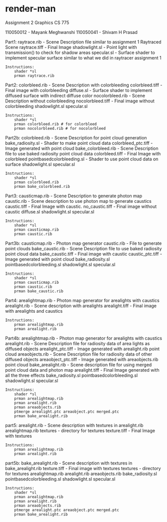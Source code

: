render-man
==========

Assignment 2 Graphics CS 775

110050012 - Mayank Meghwanshi
110050041 - Shivam H Prasad


Part1:
	raytrace.rib - Scene Description file similar to assignment 1 Raytraced Scene
	raytrace.tiff - Final Image
	shadowlight.sl - Point light with transmission() to check for shadow areas
	specular.sl - Surface shader to implement specular surface similar to what we did in raytracer assignment 1

	Instructions:
		shader *sl
		prman raytrace.rib

Part2:
	colorbleed.rib - Scene Description with colorbleeding
	colorbleed.tiff - Final image with colorbleeding
	diffuse.sl - Surface shader to implement diffused surface with indirect diffuse color
	nocolorbleed.rib - Scene Description without colorbleeding
	nocolorbleed.tiff - Final image without colorbleeding
	shadowlight.sl
	specular.sl

	Instructions:
		shader *sl
		prman colorbleed.rib # for colorbleed
		prman nocolorbleed.rib # for nocolorbleed


Part2b:
	colorbleed.rib - Scene Description for point cloud generation
	bake_radiosity.sl - Shader to make point cloud data
	colorbleed_ptc.tiff - Image generated with point cloud
	bake_colorbleed.rib - Scene Description file to use baked radiosity point cloud data
	colorbleed.tiff - Final Image with colorbleed
	pointbasedcolorbleeding.sl - Shader to use point cloud data on surface
	shadowlight.sl
	specular.sl

	Instructions:
		shader *sl
		prman colorbleed.rib
		prman bake_colorbleed.rib

Part3:
	causticmap.rib - Scene Description to generate photon map
	caustic.rib - Scene description to use photon map to generate caustics
	caustic.tiff - Final Image with caustic.
	no_caustic.tiff - Final image without caustic
	diffuse.sl
	shadowlight.sl
	specular.sl

	Instructions:
		shader *sl
		prman causticmap.rib
		prman caustic.rib

Part3b:
	causticmap.rib - Photon map generator
	caustic.rib - File to generate point clouds
	bake_caustic.rib - Scene Description file to use baked radiosity point cloud data
	bake_caustic.tiff - Final image with caustic
	caustic_ptc.tiff - Image generated with point cloud
	bake_radiosity.sl
	pointbasedcolorbleeding.sl
	shadowlight.sl
	specular.sl

	Instructions:
		shader *sl
		prman causticmap.rib
		prman caustic.rib
		prman bake_caustic.rib

Part4:
	arealightmap.rib - Photon map generator for arealights with caustics
	arealight.rib - Scene description with arealights
	arealight.tiff - Final image with arealights and caustics

	Instructions:
		prman arealightmap.rib
		prman arealight.rib

Part4b:
	arealightmap.rib - Photon map generator for arealights with caustics
	arealight.rib - Scene Description file for radiosity data of area lights as diffused objects
	arealight_ptc.tiff - Image generated with arealight.rib point cloud
	areaobjects.rib - Scene Description file for radiosity data of other diffused objects
	areaobject_ptc.tiff - Image generated with areaobjects.rib point cloud
	bake_arealight.rib - Scene description file for using merged point cloud data and photon map
	arealight.tiff - Final Image generated with all the three effects
	bake_radiosity.sl
	pointbasedcolorbleeding.sl
	shadowlight.sl
	specular.sl

	Instructions:
		shader *sl
		prman arealightmap.rib
		prman arealight.rib
		prman areaobjects.rib
		ptmerge arealight.ptc areaobject.ptc merged.ptc
		prman bake_arealight.rib

part5:
	arealight.rib - Scene description with textures in arealight.rib
	arealightmap.rib
	textures - directory for textures
	texture.tiff - Final Image with textures

	Instructions:
		prman arealightmap.rib
		prman arealight.rib

part5b:
	bake_arealight.rib - Scene description with textures in bake_arealight.rib
	texture.tiff - Final image with textures
	textures - directory for textures
	arealightmap.rib
	arealight.rib
	areaobjects.rib
	bake_radiosity.sl
	pointbasedcolorbleeding.sl
	shadowlight.sl
	specular.sl

	Instructions:
		shader *sl
		prman arealightmap.rib
		prman arealight.rib
		prman areaobjects.rib
		ptmerge arealight.ptc areaobject.ptc merged.ptc
		prman bake_arealight.rib
